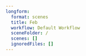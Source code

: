 ```yaml
---
longform:
  format: scenes
  title: Feb
  workflow: Default Workflow
  sceneFolder: /
  scenes: []
  ignoredFiles: []
---
```

